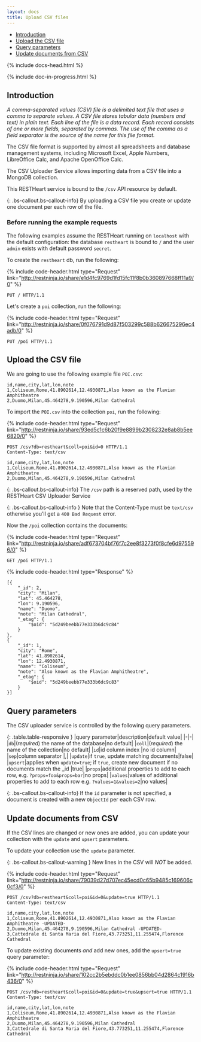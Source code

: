 ```yaml
---
layout: docs
title: Upload CSV files
---
```


<div markdown="1"  class="d-none d-xl-block col-xl-2 order-last bd-toc">

-   [Introduction ](#introduction)
-   [Upload the CSV file](#upload-the-csv-file)
-   [Query parameters](#query-parameters)
-   [Update documents from CSV](#update-documents-from-csv)

</div>

<div  markdown="1"  class="col-12 col-md-9 col-xl-8 py-md-3 bd-content">

{% include docs-head.html %}


{% include doc-in-progress.html %}

## Introduction

_A comma-separated values (CSV) file is a delimited text file that uses a comma to separate values. A CSV file stores tabular data (numbers and text) in plain text. Each line of the file is a data record. Each record consists of one or more fields, separated by commas. The use of the comma as a field separator is the source of the name for this file format._

The CSV file format is supported by almost all spreadsheets and database management systems, including Microsoft Excel, Apple Numbers, LibreOffice Calc, and Apache OpenOffice Calc.

The CSV Uploader Service allows importing data from a CSV file into a MongoDB collection.

This RESTHeart service is bound to the `/csv` API resource by default.

{: .bs-callout.bs-callout-info}
By uploading a CSV file you create or update one document per each row of the file.

### Before running the example requests

The following examples assume the RESTHeart running on `localhost` with the default configuration: the database `restheart` is bound to `/` and the user `admin` exists with default password `secret`.

To create the `restheart` db, run the following:

{% include code-header.html
    type="Request"
    link="http://restninja.io/share/e1d4fc9769d1fd15fc11f8b0b360897668ff11a9/0"
%}

```http
PUT / HTTP/1.1
```

Let's create a `poi` collection, run the following:

{% include code-header.html
    type="Request"
    link="http://restninja.io/share/0f076791d9d87f503299c588b626675296ec4adb/0"
%}

```http
PUT /poi HTTP/1.1
```

## Upload the CSV file

We are going to use the following example file `POI.csv`:

```
id,name,city,lat,lon,note
1,Coliseum,Rome,41.8902614,12.4930871,Also known as the Flavian Amphitheatre
2,Duomo,Milan,45.464278,9.190596,Milan Cathedral
```

To import the `POI.csv` into the collection `poi`, run the following:

{% include code-header.html
    type="Request"
    link="http://restninja.io/share/93ed5c1c6b20f9e8899b2308232e8ab8b5ee6820/0"
%}

```http
POST /csv?db=restheart&coll=poi&id=0 HTTP/1.1
Content-Type: text/csv

id,name,city,lat,lon,note
1,Coliseum,Rome,41.8902614,12.4930871,Also known as the Flavian Amphitheatre
2,Duomo,Milan,45.464278,9.190596,Milan Cathedral
```

{: .bs-callout.bs-callout-info}
The `/csv` path is a reserved path, used by the RESTHeart CSV Uploader Service

{: .bs-callout.bs-callout-info }
Note that the Content-Type must be `text/csv` otherwise you'll get a `400 Bad Request` error.

Now the `/poi` collection contains the documents:

{% include code-header.html
    type="Request"
    link="http://restninja.io/share/adf673704bf76f7c2ee8f3273f0f8cfe6d975596/0"
%}

```
GET /poi HTTP/1.1
```

{% include code-header.html
    type="Response"
%}

```
[{
    "_id": 2,
    "city": "Milan",
    "lat": 45.464278,
    "lon": 9.190596,
    "name": "Duomo",
    "note": "Milan Cathedral",
    "_etag": {
        "$oid": "5d249beebb77e333b6dc9c84"
    }
},
{
    "_id": 1,
    "city": "Rome",
    "lat": 41.8902614,
    "lon": 12.4930871,
    "name": "Coliseum",
    "note": "Also known as the Flavian Amphitheatre",
    "_etag": {
        "$oid": "5d249beebb77e333b6dc9c83"
    }
}]
```

## Query parameters

The CSV uploader service is controlled by the following query parameters.

{: .table.table-responsive }
|query parameter|description|default value|
|-|-|
|`db`|(_required_) the name of the database|no default|
|`coll`|(_required_) the name of the collection|no default|
|`id`|id column index |no id column|
|`sep`|column separator |,|
|`update`|if `true`, update matching documents|false|
|`upsert`|applies when `update=true`; if `true`, create new document if no documents match the \_id |true|
|`props`|additional properties to add to each row, e.g. `?props=foo&props=bar`|no props|
|`values`|values of additional properties to add to each row e.g. `?values=1&values=2`|no values|

{: .bs-callout.bs-callout-info}
If the `id` parameter is not specified, a document is created with a new `ObjectId` per each CSV row.

## Update documents from CSV

If the CSV lines are changed or new ones are added, you can update your collection with the `update` and `upsert` parameters.

To update your collection use the `update` parameter.

{: .bs-callout.bs-callout-warning }
New lines in the CSV will _NOT_ be added.

{% include code-header.html
    type="Request"
    link="http://restninja.io/share/79039d27d707ec45ecd0c65b9485c169606c0cf3/0"
%}

```http
POST /csv?db=restheart&coll=poi&id=0&update=true HTTP/1.1
Content-Type: text/csv

id,name,city,lat,lon,note
1,Coliseum,Rome,41.8902614,12.4930871,Also known as the Flavian Amphitheatre -UPDATED-
2,Duomo,Milan,45.464278,9.190596,Milan Cathedral -UPDATED-
3,Cattedrale di Santa Maria del Fiore,43.773251,11.255474,Florence Cathedral
```

To update existing documents _and_ add new ones, add the `upsert=true` query parameter:

{% include code-header.html
    type="Request"
    link="http://restninja.io/share/102cc2b5ebddc0b1ee0856bb04d2864c1916b436/0"
%}

```http
POST /csv?db=restheart&coll=poi&id=0&update=true&upsert=true HTTP/1.1
Content-Type: text/csv

id,name,city,lat,lon,note
1,Coliseum,Rome,41.8902614,12.4930871,Also known as the Flavian Amphitheatre
2,Duomo,Milan,45.464278,9.190596,Milan Cathedral
3,Cattedrale di Santa Maria del Fiore,43.773251,11.255474,Florence Cathedral
```